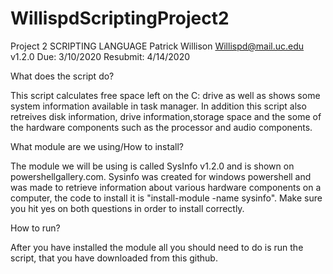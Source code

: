 # WillispdScriptingProject2

Project 2
SCRIPTING LANGUAGE
Patrick Willison
Willispd@mail.uc.edu v1.2.0
Due: 3/10/2020
Resubmit: 4/14/2020

What does the script do?

This script calculates free space left on the C: drive as well as shows some system information available in task manager.
In addition this script also retreives disk information, drive information,storage space and the some of the hardware components such as the processor and audio components.

What module are we using/How to install?

The module we will be using is called SysInfo v1.2.0 and is shown on powershellgallery.com. Sysinfo was created for windows powershell and was made to
retrieve information about various hardware components on a computer, the code to install it is "install-module -name sysinfo". Make sure you hit yes on both questions in order to install correctly.

How to run?

After you have installed the module all you should need to do is run the script, that you have downloaded from this github.
